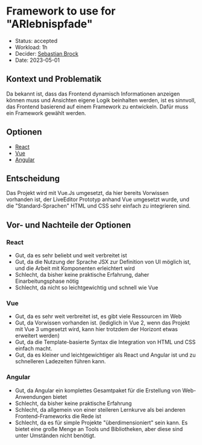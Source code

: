# Framework to use for "ARlebnispfade"

* Status: accepted
* Workload: 1h
* Decider: [Sebastian Brock](https://github.com/sebastianbroc)
* Date: 2023-05-01

## Kontext und Problematik

Da bekannt ist, dass das Frontend dynamisch Informationen anzeigen können muss und Ansichten eigene Logik beinhalten werden, ist es sinnvoll, das Frontend basierend auf einem Framework zu entwickeln. Dafür muss ein Framework gewählt werden.


## Optionen

* [React](https://react.dev)
* [Vue](https://vuejs.org)
* [Angular](https://angular.io)

## Entscheidung

Das Projekt wird mit Vue.Js umgesetzt, da hier bereits Vorwissen vorhanden ist, der LiveEditor Prototyp anhand Vue umgesetzt wurde, und die "Standard-Sprachen" HTML und CSS sehr einfach zu integrieren sind.

## Vor- und Nachteile der Optionen

### React

* Gut, da es sehr beliebt und weit verbreitet ist
* Gut, da die Nutzung der Sprache JSX zur Definition von UI möglich ist, und die Arbeit mit Komponenten erleichtert wird
* Schlecht, da bisher keine praktische Erfahrung, daher Einarbeitungsphase nötig
* Schlecht, da nicht so leichtgewichtig und schnell wie Vue

### Vue

* Gut, da es sehr weit verbreitet ist, es gibt viele Ressourcen im Web
* Gut, da Vorwissen vorhanden ist. (lediglich in Vue 2, wenn das Projekt mit Vue 3 umgesetzt wird, kann hier trotzdem der Horizont etwas erweitert werden)
* Gut, da die Template-basierte Syntax die Integration von HTML und CSS einfach macht.
* Gut, da es kleiner und leichtgewichtiger als React und Angular ist und zu schnelleren Ladezeiten führen kann.

### Angular

* Gut, da Angular ein komplettes Gesamtpaket für die Erstellung von Web-Anwendungen bietet
* Schlecht, da bisher keine praktische Erfahrung
* Schlecht, da allgemein von einer steileren Lernkurve als bei anderen Frontend-Frameworks die Rede ist
* Schlecht, da es für simple Projekte "überdimensioniert" sein kann. Es bietet eine große Menge an Tools und Bibliotheken, aber diese sind unter Umständen nicht benötigt.